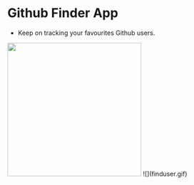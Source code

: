 # Github Finder App

- Keep on tracking your favourites Github users.

<img src="./finduser.gif" height="300" />
![](finduser.gif)
